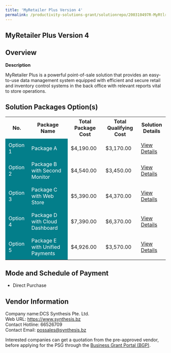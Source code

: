 ```yaml
---
title: 'MyRetailer Plus Version 4'
permalink: /productivity-solutions-grant/solutionrepo/200310497R-MyRtlr-Plus-v-4-G
---
```


## MyRetailer Plus Version 4

## Overview

**Description**

MyRetailer Plus is a powerful point-of-sale solution that provides an easy-to-use data management system equipped with efficient and secure retail and inventory control systems in the back office with relevant reports vital to store operations.

## Solution Packages Option(s)

<table>
<tr>
<th><b>No.</b></th>
<th><b>Package Name</b></th>
<th><b>Total Package Cost</b></th>
<th><b>Total Qualifying Cost</b></th>
<th><b>Solution Details</b></th>
</tr>
<tr>
<td style='padding: 10px; background-color: #037E8A; color: #FFFFFF;'>Option 1</td>
<td style='padding: 10px; background-color: #037E8A; color: #FFFFFF;'>Package A</td>
<td style='padding: 10px;'>$4,190.00</td>
<td style='padding: 10px;'>$3,170.00</td>
<td style='padding: 10px;'><a href='/images/psg/DCS_Synthesis_MyRetailer_Plus_Desensitised_Part1.pdf' target='_blank'>View Details</a></td>
</tr>
<tr>
<td style='padding: 10px; background-color: #037E8A; color: #FFFFFF;'>Option 2</td>
<td style='padding: 10px; background-color: #037E8A; color: #FFFFFF;'>Package B with Second Monitor</td>
<td style='padding: 10px;'>$4,540.00</td>
<td style='padding: 10px;'>$3,450.00</td>
<td style='padding: 10px;'><a href='/images/psg/DCS_Synthesis_MyRetailer_Plus_Desensitised_Part2.pdf' target='_blank'>View Details</a></td>
</tr>
<tr>
<td style='padding: 10px; background-color: #037E8A; color: #FFFFFF;'>Option 3</td>
<td style='padding: 10px; background-color: #037E8A; color: #FFFFFF;'>Package C with Web Store</td>
<td style='padding: 10px;'>$5,390.00</td>
<td style='padding: 10px;'>$4,370.00</td>
<td style='padding: 10px;'><a href='/images/psg/DCS_Synthesis_MyRetailer_Plus_Desensitised_Part3.pdf' target='_blank'>View Details</a></td>
</tr>
<tr>
<td style='padding: 10px; background-color: #037E8A; color: #FFFFFF;'>Option 4</td>
<td style='padding: 10px; background-color: #037E8A; color: #FFFFFF;'>Package D with Cloud Dashboard</td>
<td style='padding: 10px;'>$7,390.00</td>
<td style='padding: 10px;'>$6,370.00</td>
<td style='padding: 10px;'><a href='/images/psg/DCS_Synthesis_MyRetailer_Plus_Desensitised_Part4.pdf' target='_blank'>View Details</a></td>
</tr>
<tr>
<td style='padding: 10px; background-color: #037E8A; color: #FFFFFF;'>Option 5</td>
<td style='padding: 10px; background-color: #037E8A; color: #FFFFFF;'>Package E with Unified Payments</td>
<td style='padding: 10px;'>$4,926.00</td>
<td style='padding: 10px;'>$3,570.00</td>
<td style='padding: 10px;'><a href='/images/psg/DCS_Synthesis_MyRetailer_Plus_Desensitised_Part5.pdf' target='_blank'>View Details</a></td>
</tr>
</table>

## Mode and Schedule of Payment

 - Direct Purchase

## Vendor Information

 Company name:DCS Synthesis Pte. Ltd.<br>Web URL: https://www.synthesis.bz <br>Contact Hotline: 66526709 <br>Contact Email: possales@synthesis.bz 

Interested companies can get a quotation from the pre-approved vendor, before applying for the PSG through the <a href='https://www.businessgrants.gov.sg/' target='_blank' rel='noopener'>Business Grant Portal (BGP)</a>.

<script src="/jquery/resize-tables.js"></script>
